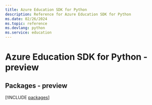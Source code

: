 ```yaml
---
title: Azure Education SDK for Python
description: Reference for Azure Education SDK for Python
ms.date: 02/26/2024
ms.topic: reference
ms.devlang: python
ms.service: education
---
```

# Azure Education SDK for Python - preview
## Packages - preview
[!INCLUDE [packages](education-index.md)]